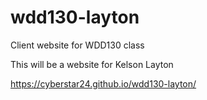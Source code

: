 # wdd130-layton
Client website for WDD130 class

This will be a website for Kelson Layton

https://cyberstar24.github.io/wdd130-layton/
